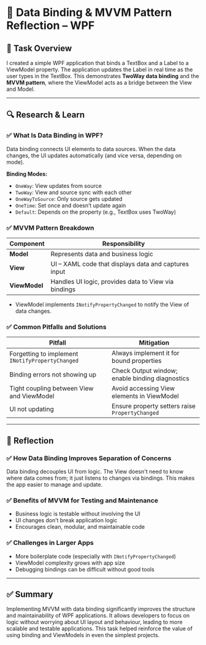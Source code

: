 # 🔄 Data Binding & MVVM Pattern Reflection – WPF

## 🎯 Task Overview

I created a simple WPF application that binds a TextBox and a Label to a ViewModel property. The application updates the Label in real time as the user types in the TextBox. This demonstrates **TwoWay data binding** and the **MVVM pattern**, where the ViewModel acts as a bridge between the View and Model.

---

## 🔍 Research & Learn

### ✅ What Is Data Binding in WPF?

Data binding connects UI elements to data sources. When the data changes, the UI updates automatically (and vice versa, depending on mode).

**Binding Modes:**
- `OneWay`: View updates from source
- `TwoWay`: View and source sync with each other
- `OneWayToSource`: Only source gets updated
- `OneTime`: Set once and doesn’t update again
- `Default`: Depends on the property (e.g., TextBox uses TwoWay)

### ✅ MVVM Pattern Breakdown

| Component    | Responsibility                                              |
|--------------|-------------------------------------------------------------|
| **Model**    | Represents data and business logic                          |
| **View**     | UI – XAML code that displays data and captures input        |
| **ViewModel**| Handles UI logic, provides data to View via bindings        |

- ViewModel implements `INotifyPropertyChanged` to notify the View of data changes.

### ✅ Common Pitfalls and Solutions

| Pitfall                                  | Mitigation                                          |
|------------------------------------------|-----------------------------------------------------|
| Forgetting to implement `INotifyPropertyChanged` | Always implement it for bound properties            |
| Binding errors not showing up            | Check Output window; enable binding diagnostics     |
| Tight coupling between View and ViewModel| Avoid accessing View elements in ViewModel          |
| UI not updating                          | Ensure property setters raise `PropertyChanged`     |

---

## 📝 Reflection

### ✅ How Data Binding Improves Separation of Concerns

Data binding decouples UI from logic. The View doesn't need to know where data comes from; it just listens to changes via bindings. This makes the app easier to manage and update.

### ✅ Benefits of MVVM for Testing and Maintenance

- Business logic is testable without involving the UI
- UI changes don’t break application logic
- Encourages clean, modular, and maintainable code

### ✅ Challenges in Larger Apps

- More boilerplate code (especially with `INotifyPropertyChanged`)
- ViewModel complexity grows with app size
- Debugging bindings can be difficult without good tools

---

## ✅ Summary

Implementing MVVM with data binding significantly improves the structure and maintainability of WPF applications. It allows developers to focus on logic without worrying about UI layout and behaviour, leading to more scalable and testable applications. This task helped reinforce the value of using binding and ViewModels in even the simplest projects.
